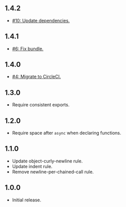 ## 1.4.2
* [#10: Update dependencies.](https://github.com/haensl/eslint-config/issues/10)

## 1.4.1
* [#6: Fix bundle.](https://github.com/haensl/eslint-config/issues/6)

## 1.4.0
* [#4: Migrate to CircleCI.](https://github.com/haensl/eslint-config/issues/4)

## 1.3.0
* Require consistent exports.

## 1.2.0
* Require space after `async` when declaring functions.

## 1.1.0
* Update object-curly-newline rule.
* Update indent rule.
* Remove newline-per-chained-call rule.

## 1.0.0
* Initial release.
